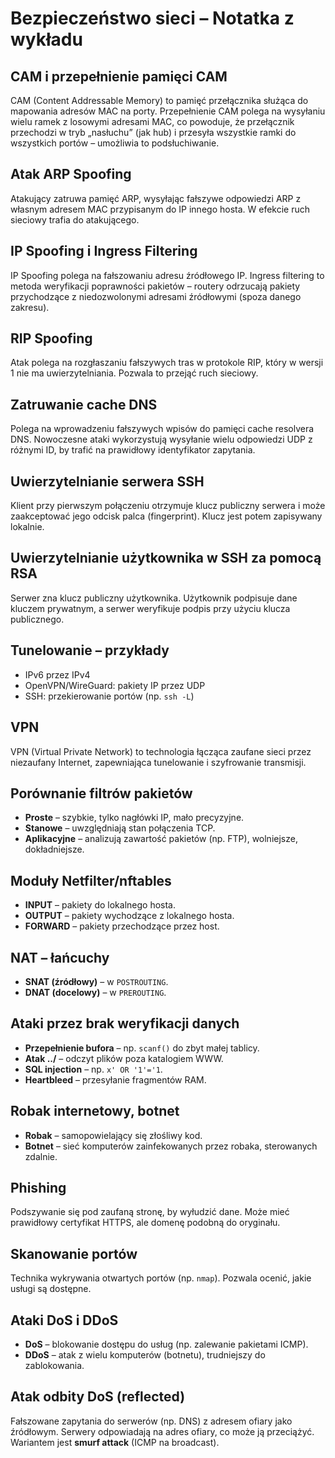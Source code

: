 # Bezpieczeństwo sieci – Notatka z wykładu

## CAM i przepełnienie pamięci CAM
CAM (Content Addressable Memory) to pamięć przełącznika służąca do mapowania adresów MAC na porty. Przepełnienie CAM polega na wysyłaniu wielu ramek z losowymi adresami MAC, co powoduje, że przełącznik przechodzi w tryb „nasłuchu” (jak hub) i przesyła wszystkie ramki do wszystkich portów – umożliwia to podsłuchiwanie.

## Atak ARP Spoofing
Atakujący zatruwa pamięć ARP, wysyłając fałszywe odpowiedzi ARP z własnym adresem MAC przypisanym do IP innego hosta. W efekcie ruch sieciowy trafia do atakującego.

## IP Spoofing i Ingress Filtering
IP Spoofing polega na fałszowaniu adresu źródłowego IP. Ingress filtering to metoda weryfikacji poprawności pakietów – routery odrzucają pakiety przychodzące z niedozwolonymi adresami źródłowymi (spoza danego zakresu).

## RIP Spoofing
Atak polega na rozgłaszaniu fałszywych tras w protokole RIP, który w wersji 1 nie ma uwierzytelniania. Pozwala to przejąć ruch sieciowy.

## Zatruwanie cache DNS
Polega na wprowadzeniu fałszywych wpisów do pamięci cache resolvera DNS. Nowoczesne ataki wykorzystują wysyłanie wielu odpowiedzi UDP z różnymi ID, by trafić na prawidłowy identyfikator zapytania.

## Uwierzytelnianie serwera SSH
Klient przy pierwszym połączeniu otrzymuje klucz publiczny serwera i może zaakceptować jego odcisk palca (fingerprint). Klucz jest potem zapisywany lokalnie.

## Uwierzytelnianie użytkownika w SSH za pomocą RSA
Serwer zna klucz publiczny użytkownika. Użytkownik podpisuje dane kluczem prywatnym, a serwer weryfikuje podpis przy użyciu klucza publicznego.

## Tunelowanie – przykłady
- IPv6 przez IPv4
- OpenVPN/WireGuard: pakiety IP przez UDP
- SSH: przekierowanie portów (np. `ssh -L`)

## VPN
VPN (Virtual Private Network) to technologia łącząca zaufane sieci przez niezaufany Internet, zapewniająca tunelowanie i szyfrowanie transmisji.

## Porównanie filtrów pakietów
- **Proste** – szybkie, tylko nagłówki IP, mało precyzyjne.
- **Stanowe** – uwzględniają stan połączenia TCP.
- **Aplikacyjne** – analizują zawartość pakietów (np. FTP), wolniejsze, dokładniejsze.

## Moduły Netfilter/nftables
- **INPUT** – pakiety do lokalnego hosta.
- **OUTPUT** – pakiety wychodzące z lokalnego hosta.
- **FORWARD** – pakiety przechodzące przez host.

## NAT – łańcuchy
- **SNAT (źródłowy)** – w `POSTROUTING`.
- **DNAT (docelowy)** – w `PREROUTING`.

## Ataki przez brak weryfikacji danych
- **Przepełnienie bufora** – np. `scanf()` do zbyt małej tablicy.
- **Atak ../** – odczyt plików poza katalogiem WWW.
- **SQL injection** – np. `x' OR '1'='1`.
- **Heartbleed** – przesyłanie fragmentów RAM.

## Robak internetowy, botnet
- **Robak** – samopowielający się złośliwy kod.
- **Botnet** – sieć komputerów zainfekowanych przez robaka, sterowanych zdalnie.

## Phishing
Podszywanie się pod zaufaną stronę, by wyłudzić dane. Może mieć prawidłowy certyfikat HTTPS, ale domenę podobną do oryginału.

## Skanowanie portów
Technika wykrywania otwartych portów (np. `nmap`). Pozwala ocenić, jakie usługi są dostępne.

## Ataki DoS i DDoS
- **DoS** – blokowanie dostępu do usług (np. zalewanie pakietami ICMP).
- **DDoS** – atak z wielu komputerów (botnetu), trudniejszy do zablokowania.

## Atak odbity DoS (reflected)
Fałszowane zapytania do serwerów (np. DNS) z adresem ofiary jako źródłowym. Serwery odpowiadają na adres ofiary, co może ją przeciążyć. Wariantem jest **smurf attack** (ICMP na broadcast).
